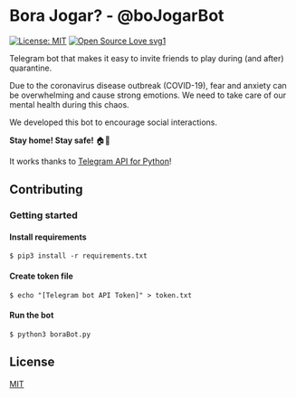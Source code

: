 # Bora Jogar? - @boJogarBot

[![License: MIT](https://img.shields.io/badge/License-MIT-yellow.svg)](https://opensource.org/licenses/MIT)
[![Open Source Love svg1](https://badges.frapsoft.com/os/v1/open-source.svg?v=103)](https://github.com/ellerbrock/open-source-badges/)

Telegram bot that makes it easy to invite friends to play during (and after) quarantine.

Due to the coronavirus disease outbreak (COVID-19), fear and anxiety can be overwhelming and cause strong emotions. We need to take care of our mental health during this chaos.

We developed this bot to encourage social interactions.

**Stay home! Stay safe!** 🏠💚

<!-- 
[Try it](t.me/boJogarBot)
-->

It works thanks to [Telegram API for Python](https://github.com/eternnoir/pyTelegramBotAPI)!

## Contributing

### Getting started

#### Install requirements

```
$ pip3 install -r requirements.txt
```

#### Create token file

```
$ echo "[Telegram bot API Token]" > token.txt
```

#### Run the bot

```
$ python3 boraBot.py
```

## License
[MIT](https://choosealicense.com/licenses/mit/)